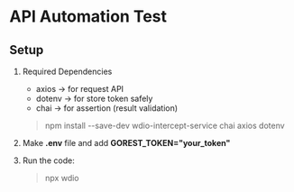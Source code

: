 # API Automation Test

## Setup

1. Required Dependencies

   - axios → for request API
   - dotenv → for store token safely
   - chai → for assertion (result validation)

   > npm install --save-dev wdio-intercept-service chai axios dotenv

2. Make **.env** file and add **GOREST_TOKEN="your_token"**

3. Run the code:
   > npx wdio
